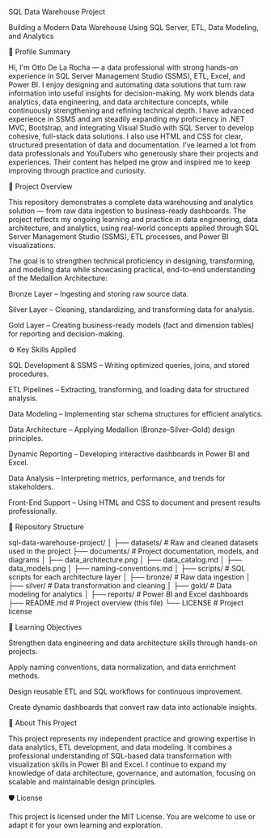 SQL Data Warehouse Project

Building a Modern Data Warehouse Using SQL Server, ETL, Data Modeling, and Analytics

👤 Profile Summary

Hi, I'm Otto De La Rocha — a data professional with strong hands-on experience in SQL Server Management Studio (SSMS), ETL, Excel, and Power BI.
I enjoy designing and automating data solutions that turn raw information into useful insights for decision-making.
My work blends data analytics, data engineering, and data architecture concepts, while continuously strengthening and refining technical depth.
I have advanced experience in SSMS and am steadily expanding my proficiency in .NET MVC, Bootstrap, and integrating Visual Studio with SQL Server to develop cohesive, full-stack data solutions.
I also use HTML and CSS for clear, structured presentation of data and documentation.
I’ve learned a lot from data professionals and YouTubers who generously share their projects and experiences. 
Their content has helped me grow and inspired me to keep improving through practice and curiosity.

📘 Project Overview

This repository demonstrates a complete data warehousing and analytics solution — from raw data ingestion to business-ready dashboards.
The project reflects my ongoing learning and practice in data engineering, data architecture, and analytics, using real-world concepts applied through SQL Server Management Studio (SSMS), ETL processes, and Power BI visualizations.

The goal is to strengthen technical proficiency in designing, transforming, and modeling data while showcasing practical, end-to-end understanding of the Medallion Architecture:

Bronze Layer – Ingesting and storing raw source data.

Silver Layer – Cleaning, standardizing, and transforming data for analysis.

Gold Layer – Creating business-ready models (fact and dimension tables) for reporting and decision-making.

⚙️ Key Skills Applied

SQL Development & SSMS – Writing optimized queries, joins, and stored procedures.

ETL Pipelines – Extracting, transforming, and loading data for structured analysis.

Data Modeling – Implementing star schema structures for efficient analytics.

Data Architecture – Applying Medallion (Bronze–Silver–Gold) design principles.

Dynamic Reporting – Developing interactive dashboards in Power BI and Excel.

Data Analysis – Interpreting metrics, performance, and trends for stakeholders.

Front-End Support – Using HTML and CSS to document and present results professionally.

🧩 Repository Structure

sql-data-warehouse-project/
│
├── datasets/ # Raw and cleaned datasets used in the project
├── documents/ # Project documentation, models, and diagrams
│ ├── data_architecture.png
│ ├── data_catalog.md
│ ├── data_models.png
│ ├── naming-conventions.md
│
├── scripts/ # SQL scripts for each architecture layer
│ ├── bronze/ # Raw data ingestion
│ ├── silver/ # Data transformation and cleaning
│ ├── gold/ # Data modeling for analytics
│
├── reports/ # Power BI and Excel dashboards
├── README.md # Project overview (this file)
└── LICENSE # Project license

🎯 Learning Objectives

Strengthen data engineering and data architecture skills through hands-on projects.

Apply naming conventions, data normalization, and data enrichment methods.

Design reusable ETL and SQL workflows for continuous improvement.

Create dynamic dashboards that convert raw data into actionable insights.

🌟 About This Project

This project represents my independent practice and growing expertise in data analytics, ETL development, and data modeling.
It combines a professional understanding of SQL-based data transformation with visualization skills in Power BI and Excel.
I continue to expand my knowledge of data architecture, governance, and automation, focusing on scalable and maintainable design principles.

🛡️ License

This project is licensed under the MIT License.
You are welcome to use or adapt it for your own learning and exploration.
